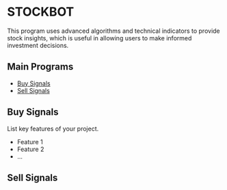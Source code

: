 # STOCKBOT

This program uses advanced algorithms and technical indicators to provide stock insights, which is useful in allowing users to make informed investment decisions. 

## Main Programs

- [Buy Signals](#buy-signals)
- [Sell Signals](#sell-signals)

## Buy Signals

List key features of your project.

- Feature 1
- Feature 2
- ...

## Sell Signals


